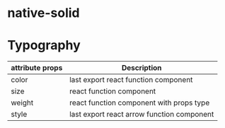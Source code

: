 # native-solid

# Typography
|attribute props           | Description |
|------------- | -------------|
|color       | last export react function component|
|size        | react function component|
|weight       | react function component with props type|
|style      | last export react arrow function component|
